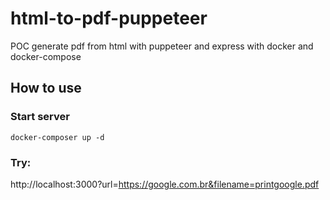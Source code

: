 # html-to-pdf-puppeteer

POC generate pdf from html with puppeteer and express with docker and docker-compose

## How to use

### Start server
`docker-composer up -d`

### Try: 

http://localhost:3000?url=https://google.com.br&filename=printgoogle.pdf
